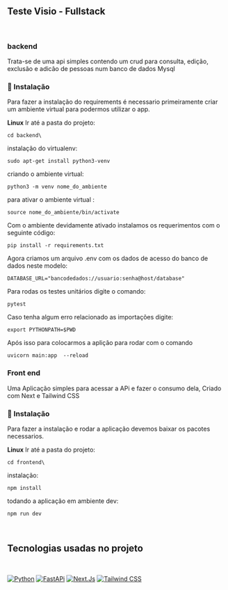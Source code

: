 ## Teste Visio - Fullstack 

<br/>

### backend

Trata-se de uma api simples contendo um crud para consulta, edição, exclusão e adicão de pessoas num banco de dados Mysql

### 🔧 Instalação

Para fazer a instalação do requirements é necessario primeiramente criar um ambiente virtual para podermos utilizar o app.

**Linux**
Ir até a pasta do projeto:
```
cd backend\
```
instalação do virtualenv:
```
sudo apt-get install python3-venv
```
criando o ambiente virtual:
```
python3 -m venv nome_do_ambiente
```
para ativar o ambiente virtual :
```
source nome_do_ambiente/bin/activate
```
Com o ambiente devidamente ativado instalamos os requerimentos com o seguinte código:
```
pip install -r requirements.txt
```
Agora criamos um arquivo .env com os dados de acesso do banco de dados neste modelo:
```
DATABASE_URL="bancodedados://usuario:senha@host/database"
```
Para rodas os testes unitários digite o comando:
```
pytest
```
Caso tenha algum erro relacionado as importações digite:
```
export PYTHONPATH=$PWD 
```
Após isso para colocarmos a aplição para rodar com o comando 
```
uvicorn main:app  --reload
```


### Front end

Uma Aplicação simples para acessar a APi e fazer o consumo dela, Criado com Next e Tailwind CSS

### 🔧 Instalação

Para fazer a instalação e rodar a aplicação devemos baixar os pacotes necessarios.

**Linux**
Ir até a pasta do projeto:
```
cd frontend\
```
instalação:
```
npm install
```
todando a aplicação em ambiente dev:
```
npm run dev
```

<br>

## Tecnologias usadas no projeto

<br>

<div style="display: inline_block">

  [![Python](https://img.shields.io/badge/-python-%233776AB?style=for-the-badge&logo=python&logoColor=white)](https://www.python.org)
  [![FastAPi](https://img.shields.io/badge/-fastAPI-%23009688?style=for-the-badge&logo=fastapi&logoColor=white)](https://fastapi.tiangolo.com)
  [![Next.Js](https://img.shields.io/badge/-next.js-%23000000?style=for-the-badge&logo=next.js&logoColor=white)](https://nextjs.org)
  [![Tailwind CSS](https://img.shields.io/badge/-tailwind%20css-%2306B6D4?style=for-the-badge&logo=tailwindcss&logoColor=white)](https://tailwindcss.com)

</div>
